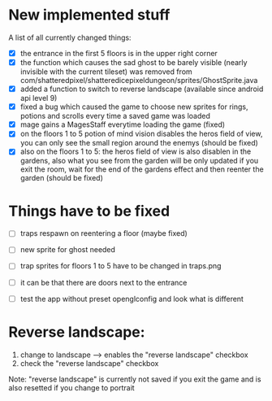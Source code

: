 New implemented stuff
=============
A list of all currently changed things:
- [x] the entrance in the first 5 floors is in the upper right corner
- [x] the function which causes the sad ghost to be barely visible (nearly invisible with the current tileset) was removed from com/shatteredpixel/shatteredicepixeldungeon/sprites/GhostSprite.java
- [x] added a function to switch to reverse landscape (available since android api level 9)
- [x] fixed a bug which caused the game to choose new sprites for rings, potions and scrolls every time a saved game was loaded
- [x] mage gains a MagesStaff everytime loading the game (fixed)
- [x] on the floors 1 to 5 potion of mind vision disables the heros field of view, you can only see the small region around the enemys (should be fixed)
- [x] also on the floors 1 to 5: the heros field of view is also disablen in the gardens, also what you see from the garden will be only updated if you exit the room, wait for the end of the gardens effect and then reenter the garden (should be fixed)

Things have to be fixed
============
- [ ] traps respawn on reentering a floor (maybe fixed)
- [ ] new sprite for ghost needed
- [ ] trap sprites for floors 1 to 5 have to be changed in traps.png
- [ ] it can be that there are doors next to the entrance
- [ ] test the app without preset openglconfig and look what is different


Reverse landscape:
============
1. change to landscape --> enables the "reverse landscape" checkbox
2. check the "reverse landscape" checkbox

Note: "reverse landscape" is currently not saved if you exit the game and is also resetted if you change to portrait
